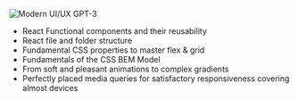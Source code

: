 

![Modern UI/UX GPT-3](https://i.ibb.co/TR5LW9z/image.png)



- React Functional components and their reusability
- React file and folder structure
- Fundamental CSS properties to master flex & grid
- Fundamentals of the CSS BEM Model
- From soft and pleasant animations to complex gradients
- Perfectly placed media queries for satisfactory responsiveness covering almost devices

